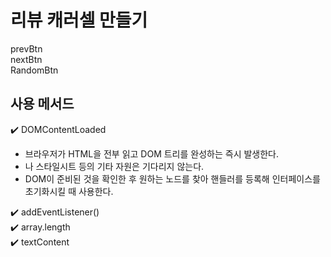 # 리뷰 캐러셀 만들기
prevBtn  
nextBtn  
RandomBtn  

## 사용 메서드
✔️ DOMContentLoaded   
- 브라우저가 HTML을 전부 읽고 DOM 트리를 완성하는 즉시 발생한다.  
- <img>나 스타일시트 등의 기타 자원은 기다리지 않는다.
- DOM이 준비된 것을 확인한 후 원하는 노드를 찾아 핸들러를 등록해 인터페이스를 초기화시킬 때 사용한다.

✔️ addEventListener()  
✔️ array.length  
✔️ textContent  